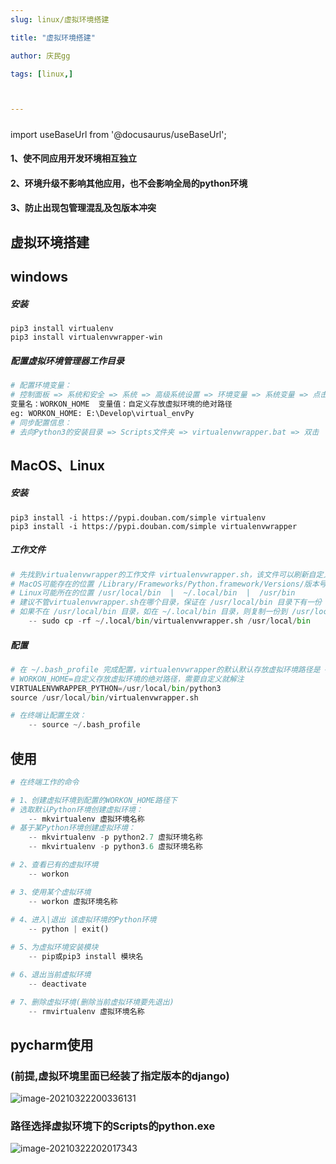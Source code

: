 ```yaml
---
slug: linux/虚拟环境搭建

title: "虚拟环境搭建" 

author: 庆民gg

tags: [linux,]



---
```




#####

import useBaseUrl from '@docusaurus/useBaseUrl';

#### 1、使不同应用开发环境相互独立

#### 2、环境升级不影响其他应用，也不会影响全局的python环境

#### 3、防止出现包管理混乱及包版本冲突

<!-- truncate -->

## 虚拟环境搭建

## windows

##### 安装

```
pip3 install virtualenv
pip3 install virtualenvwrapper-win
```

##### 配置虚拟环境管理器工作目录

```python
# 配置环境变量：
# 控制面板 => 系统和安全 => 系统 => 高级系统设置 => 环境变量 => 系统变量 => 点击新建 => 填入变量名与值
变量名：WORKON_HOME  变量值：自定义存放虚拟环境的绝对路径
eg: WORKON_HOME: E:\Develop\virtual_envPy
# 同步配置信息：
# 去向Python3的安装目录 => Scripts文件夹 => virtualenvwrapper.bat => 双击
```

## MacOS、Linux

##### 安装

```
pip3 install -i https://pypi.douban.com/simple virtualenv
pip3 install -i https://pypi.douban.com/simple virtualenvwrapper
```

##### 工作文件

```python
# 先找到virtualenvwrapper的工作文件 virtualenvwrapper.sh，该文件可以刷新自定义配置，但需要找到它
# MacOS可能存在的位置 /Library/Frameworks/Python.framework/Versions/版本号文件夹/bin
# Linux可能所在的位置 /usr/local/bin  |  ~/.local/bin  |  /usr/bin
# 建议不管virtualenvwrapper.sh在哪个目录，保证在 /usr/local/bin 目录下有一份
# 如果不在 /usr/local/bin 目录，如在 ~/.local/bin 目录，则复制一份到 /usr/local/bin 目录
	-- sudo cp -rf ~/.local/bin/virtualenvwrapper.sh /usr/local/bin
```

##### 配置

```python
# 在 ~/.bash_profile 完成配置，virtualenvwrapper的默认默认存放虚拟环境路径是 ~/.virtualenvs
# WORKON_HOME=自定义存放虚拟环境的绝对路径，需要自定义就解注
VIRTUALENVWRAPPER_PYTHON=/usr/local/bin/python3
source /usr/local/bin/virtualenvwrapper.sh

# 在终端让配置生效：
	-- source ~/.bash_profile
```

## 使用

```python
# 在终端工作的命令

# 1、创建虚拟环境到配置的WORKON_HOME路径下
# 选取默认Python环境创建虚拟环境：
	-- mkvirtualenv 虚拟环境名称
# 基于某Python环境创建虚拟环境：
	-- mkvirtualenv -p python2.7 虚拟环境名称
	-- mkvirtualenv -p python3.6 虚拟环境名称

# 2、查看已有的虚拟环境
	-- workon

# 3、使用某个虚拟环境
	-- workon 虚拟环境名称
	
# 4、进入|退出 该虚拟环境的Python环境
	-- python | exit()

# 5、为虚拟环境安装模块
	-- pip或pip3 install 模块名

# 6、退出当前虚拟环境
	-- deactivate

# 7、删除虚拟环境(删除当前虚拟环境要先退出)
	-- rmvirtualenv 虚拟环境名称
```

## pycharm使用

### (前提,虚拟环境里面已经装了指定版本的django)

![image-20210322200336131](https://gitee.com/JqM1n/biog-image/raw/master/20210322200343.png)

### 路径选择虚拟环境下的Scripts的python.exe

![image-20210322202017343](https://gitee.com/JqM1n/biog-image/raw/master/20210322202017.png)

